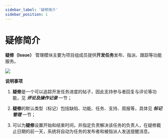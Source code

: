 ```yaml
---
sidebar_label: '疑修简介'      
sidebar_position: 1    
---
```

# 疑修简介

**疑修（Issue）** 管理模块主要为项目组成员提供**开发任务**发布、指派、跟踪等功能服务。

![](/img/Issue/imageIssue1.png)

**说明事项**

1. **疑修**是一个可以追踪开发任务进度的帖子，因此支持参与者回复与评论等功能，见 ***评论及操作记录*** 一节；

2. **疑修**的默认类型（标记）包括缺陷、功能、任务、支持、周报等，具体见 ***标记管理*** 一节；

3. 可以为**疑修**设置开始和结束时间，并指定负责解决该任务的负责人，在疑修截止日期的前一天，系统将自动为任务的发布者和被指派人发送提醒消息。
